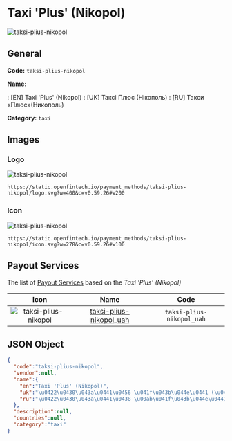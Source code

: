 
# Taxi 'Plus' (Nikopol) 
![taksi-plius-nikopol](https://static.openfintech.io/payment_methods/taksi-plius-nikopol/logo.svg?w=400&c=v0.59.26#w200)  

## General 
**Code:** `taksi-plius-nikopol` 
 
**Name:** 
 
:	[EN] Taxi 'Plus' (Nikopol) 
:	[UK] Таксі Плюс (Нікополь) 
:	[RU] Такси «Плюс»(Никополь) 
 
**Category:** `taxi` 
 

## Images 

### Logo 
![taksi-plius-nikopol](https://static.openfintech.io/payment_methods/taksi-plius-nikopol/logo.svg?w=400&c=v0.59.26#w200)  

```
https://static.openfintech.io/payment_methods/taksi-plius-nikopol/logo.svg?w=400&c=v0.59.26#w200
```  

### Icon 
![taksi-plius-nikopol](https://static.openfintech.io/payment_methods/taksi-plius-nikopol/icon.svg?w=278&c=v0.59.26#w100)  

```
https://static.openfintech.io/payment_methods/taksi-plius-nikopol/icon.svg?w=278&c=v0.59.26#w100
```  

## Payout Services 
 
The list of [Payout Services](/payout-services/) based on the _Taxi 'Plus' (Nikopol)_ 

|Icon|Name|Code| 
|:---:|:---:|:---:| 
|![taksi-plius-nikopol](https://static.openfintech.io/payout_methods/taksi-plius-nikopol/icon.svg?w=278&c=v0.59.26#w40) |[taksi-plius-nikopol_uah](/payout-services/taksi-plius-nikopol_uah/)|`taksi-plius-nikopol_uah`| 
 

## JSON Object 

```json
{
  "code":"taksi-plius-nikopol",
  "vendor":null,
  "name":{
    "en":"Taxi 'Plus' (Nikopol)",
    "uk":"\u0422\u0430\u043a\u0441\u0456 \u041f\u043b\u044e\u0441 (\u041d\u0456\u043a\u043e\u043f\u043e\u043b\u044c)",
    "ru":"\u0422\u0430\u043a\u0441\u0438 \u00ab\u041f\u043b\u044e\u0441\u00bb(\u041d\u0438\u043a\u043e\u043f\u043e\u043b\u044c)"
  },
  "description":null,
  "countries":null,
  "category":"taxi"
}
```  
